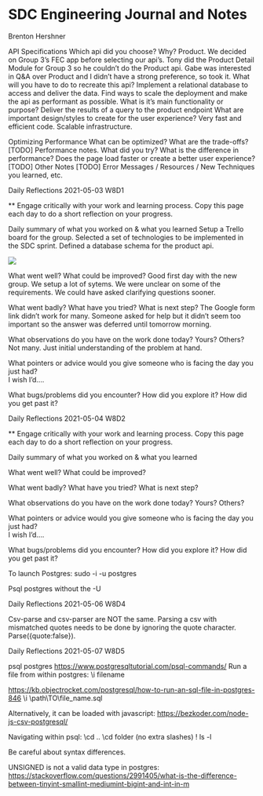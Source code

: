 # SDC Engineering Journal and Notes

Brenton Hershner

API Specifications
Which api did you choose? Why?
Product. We decided on Group 3’s FEC app before selecting our api’s. Tony did the Product Detail Module for Group 3 so he couldn’t do the Product api. Gabe was interested in Q&A over Product and I didn’t have a strong preference, so took it.
What will you have to do to recreate this api? 
Implement a relational database to access and deliver the data.
Find ways to scale the deployment and make the api as performant as possible. 
What is it’s main functionality or purpose?
Deliver the results of a query to the product endpoint
What are important design/styles to create for the user experience?
Very fast and efficient code. Scalable infrastructure.

Optimizing Performance
What can be optimized? What are the trade-offs?
[TODO]
Performance notes.  What did you try? What is the difference in performance? Does the page load faster or create a better user experience? 
[TODO]
Other Notes
[TODO]
Error Messages / Resources / New Techniques you learned, etc.


Daily Reflections 2021-05-03 W8D1

** Engage critically with your work and learning process.  Copy this page each day to do a short reflection on your progress.

Daily summary of what you worked on & what you learned
Setup a Trello board for the group.
Selected a set of technologies to be implemented in the SDC sprint.
Defined a database schema for the product api.


![](https://i.imgur.com/I8Dvx23.png)

What went well?  What could be improved?
Good first day with the new group. We setup a lot of sytems. We were unclear on some of the requirements. We could have asked clarifying questions sooner.

What went badly?  What have you tried? What is next step?
 The Google form link didn’t work for many. Someone asked for help but it didn’t seem too important so the answer was deferred until tomorrow morning.

What observations do you have on the work done today? Yours? Others?
Not many. Just initial understanding of the problem at hand.

What pointers or advice would you give someone who is facing the day you just had?  
I wish I’d….



What bugs/problems did you encounter? How did you explore it? How did you get past it?

Daily Reflections 2021-05-04 W8D2

** Engage critically with your work and learning process.  Copy this page each day to do a short reflection on your progress.

Daily summary of what you worked on & what you learned

What went well?  What could be improved?

What went badly?  What have you tried? What is next step?
 

What observations do you have on the work done today? Yours? Others?

What pointers or advice would you give someone who is facing the day you just had?  
I wish I’d….

What bugs/problems did you encounter? How did you explore it? How did you get past it?



To launch Postgres: sudo -i -u postgres

Psql postgres without the -U

Daily Reflections 2021-05-06 W8D4

Csv-parse and csv-parser are NOT the same.
Parsing a csv with mismatched quotes needs to be done by ignoring the quote character. Parse({quote:false}).


Daily Reflections 2021-05-07 W8D5

psql postgres
https://www.postgresqltutorial.com/psql-commands/
Run a file from within postgres: \i filename

https://kb.objectrocket.com/postgresql/how-to-run-an-sql-file-in-postgres-846
\i \path\TO\file_name.sql

Alternatively, it can be loaded with javascript: https://bezkoder.com/node-js-csv-postgresql/

Navigating within psql:
\cd ..
\cd folder (no extra slashes)
\! ls -l

Be careful about syntax differences.

UNSIGNED is not a valid data type in postgres: https://stackoverflow.com/questions/2991405/what-is-the-difference-between-tinyint-smallint-mediumint-bigint-and-int-in-m

